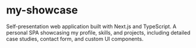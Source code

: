 # my-showcase
Self-presentation web application built with Next.js and TypeScript. A personal SPA showcasing my profile, skills, and projects, including detailed case studies, contact form, and custom UI components.
